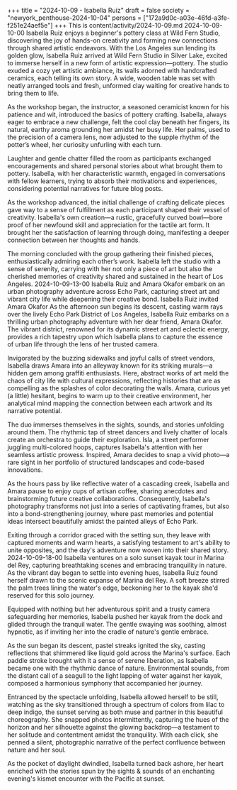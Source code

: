 +++
title = "2024-10-09 - Isabella Ruiz"
draft = false
society = "newyork_penthouse-2024-10-04"
persons = ["172a9d0c-a03e-46fd-a3fe-f251e24aef5e"]
+++
This is content/activity/2024-10-09.md
2024-10-09-10-00
Isabella Ruiz enjoys a beginner's pottery class at Wild Fern Studio, discovering the joy of hands-on creativity and forming new connections through shared artistic endeavors.
With the Los Angeles sun lending its golden glow, Isabella Ruiz arrived at Wild Fern Studio in Silver Lake, excited to immerse herself in a new form of artistic expression—pottery. The studio exuded a cozy yet artistic ambiance, its walls adorned with handcrafted ceramics, each telling its own story. A wide, wooden table was set with neatly arranged tools and fresh, unformed clay waiting for creative hands to bring them to life.

As the workshop began, the instructor, a seasoned ceramicist known for his patience and wit, introduced the basics of pottery crafting. Isabella, always eager to embrace a new challenge, felt the cool clay beneath her fingers, its natural, earthy aroma grounding her amidst her busy life. Her palms, used to the precision of a camera lens, now adjusted to the supple rhythm of the potter’s wheel, her curiosity unfurling with each turn.

Laughter and gentle chatter filled the room as participants exchanged encouragements and shared personal stories about what brought them to pottery. Isabella, with her characteristic warmth, engaged in conversations with fellow learners, trying to absorb their motivations and experiences, considering potential narratives for future blog posts.

As the workshop advanced, the initial challenge of crafting delicate pieces gave way to a sense of fulfillment as each participant shaped their vessel of creativity. Isabella's own creation—a rustic, gracefully curved bowl—bore proof of her newfound skill and appreciation for the tactile art form. It brought her the satisfaction of learning through doing, manifesting a deeper connection between her thoughts and hands.

The morning concluded with the group gathering their finished pieces, enthusiastically admiring each other’s work. Isabella left the studio with a sense of serenity, carrying with her not only a piece of art but also the cherished memories of creativity shared and sustained in the heart of Los Angeles.
2024-10-09-13-00
Isabella Ruiz and Amara Okafor embark on an urban photography adventure across Echo Park, capturing street art and vibrant city life while deepening their creative bond.
Isabella Ruiz invited Amara Okafor
As the afternoon sun begins its descent, casting warm rays over the lively Echo Park District of Los Angeles, Isabella Ruiz embarks on a thrilling urban photography adventure with her dear friend, Amara Okafor. The vibrant district, renowned for its dynamic street art and eclectic energy, provides a rich tapestry upon which Isabella plans to capture the essence of urban life through the lens of her trusted camera.

Invigorated by the buzzing sidewalks and joyful calls of street vendors, Isabella draws Amara into an alleyway known for its striking murals—a hidden gem among graffiti enthusiasts. Here, abstract works of art meld the chaos of city life with cultural expressions, reflecting histories that are as compelling as the splashes of color decorating the walls. Amara, curious yet (a little) hesitant, begins to warm up to their creative environment, her analytical mind mapping the connection between each artwork and its narrative potential.

The duo immerses themselves in the sights, sounds, and stories unfolding around them. The rhythmic tap of street dancers and lively chatter of locals create an orchestra to guide their exploration. Isla, a street performer juggling multi-colored hoops, captures Isabella's attention with her seamless artistic prowess. Inspired, Amara decides to snap a vivid photo—a rare sight in her portfolio of structured landscapes and code-based innovations.

As the hours pass by like reflective water of a cascading creek, Isabella and Amara pause to enjoy cups of artisan coffee, sharing anecdotes and brainstorming future creative collaborations. Consequently, Isabella's photography transforms not just into a series of captivating frames, but also into a bond-strengthening journey, where past memories and potential ideas intersect beautifully amidst the painted alleys of Echo Park. 

Exiting through a corridor graced with the setting sun, they leave with captured moments and warm hearts, a satisfying testament to art's ability to unite opposites, and the day's adventure now woven into their shared story.
2024-10-09-18-00
Isabella ventures on a solo sunset kayak tour in Marina del Rey, capturing breathtaking scenes and embracing tranquility in nature.
As the vibrant day began to settle into evening hues, Isabella Ruiz found herself drawn to the scenic expanse of Marina del Rey. A soft breeze stirred the palm trees lining the water's edge, beckoning her to the kayak she'd reserved for this solo journey. 

Equipped with nothing but her adventurous spirit and a trusty camera safeguarding her memories, Isabella pushed her kayak from the dock and glided through the tranquil water. The gentle swaying was soothing, almost hypnotic, as if inviting her into the cradle of nature's gentle embrace. 

As the sun began its descent, pastel streaks ignited the sky, casting reflections that shimmered like liquid gold across the Marina's surface. Each paddle stroke brought with it a sense of serene liberation, as Isabella became one with the rhythmic dance of nature. Environmental sounds, from the distant call of a seagull to the light lapping of water against her kayak, composed a harmonious symphony that accompanied her journey. 

Entranced by the spectacle unfolding, Isabella allowed herself to be still, watching as the sky transitioned through a spectrum of colors from lilac to deep indigo, the sunset serving as both muse and partner in this beautiful choreography. She snapped photos intermittently, capturing the hues of the horizon and her silhouette against the glowing backdrop—a testament to her solitude and contentment amidst the tranquility. With each click, she penned a silent, photographic narrative of the perfect confluence between nature and her soul.

As the pocket of daylight dwindled, Isabella turned back ashore, her heart enriched with the stories spun by the sights & sounds of an enchanting evening's kismet encounter with the Pacific at sunset.

